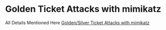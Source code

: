 # Golden Ticket Attacks with mimikatz

All Details Mentioned Here [Golden/Silver Ticket Attacks with mimikatz](../../3.-gaining-access-exploitation/windows-applications/windows-active-directory/kerberos/golden-silver-ticket-attacks-with-mimikatz.md)
